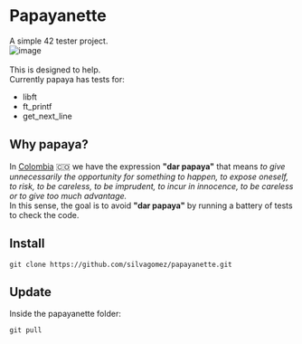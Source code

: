 # Papayanette

A simple 42 tester project.
<br>
![image](https://github.com/silvagomez/papayanette/assets/38257521/41d9b587-961a-4175-9436-01ab277c7778)
<br>
<br>
This is designed to help.
<br>
Currently papaya has tests for: 
* libft
* ft_printf
* get_next_line

## Why papaya?
In [Colombia](https://www.colombia.co/) :colombia: we have the expression **"dar papaya"** that means _to give unnecessarily the opportunity for something to happen, to expose oneself, to risk, to be careless, to be imprudent, to incur in innocence, to be careless or to give too much advantage._
<br>
In this sense, the goal is to avoid **"dar papaya"** by running a battery of tests to check the code.

## Install
```
git clone https://github.com/silvagomez/papayanette.git
```
## Update
Inside the papayanette folder:
```
git pull
```
